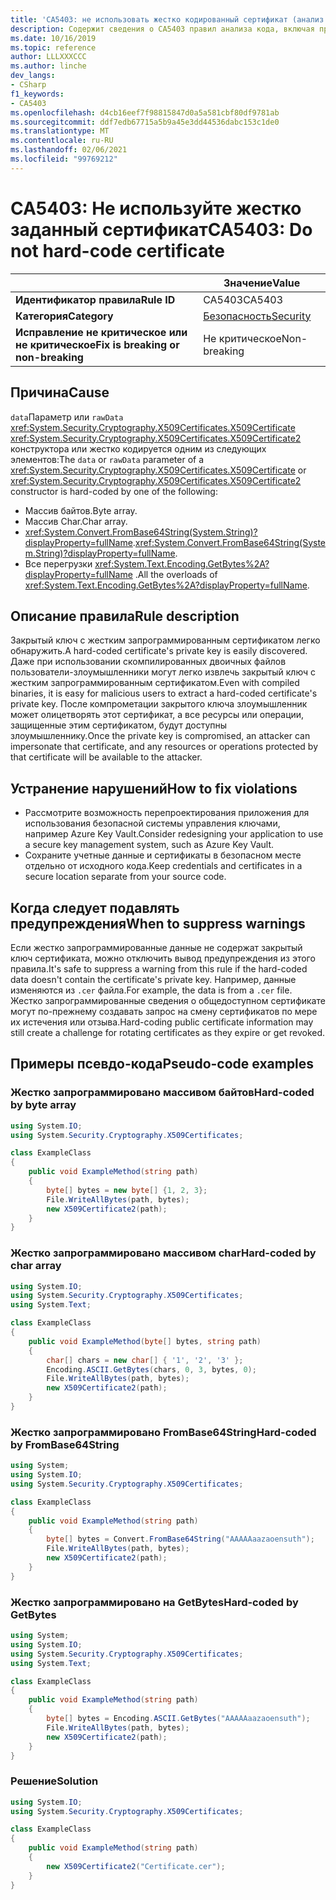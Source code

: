 ```yaml
---
title: 'CA5403: не использовать жестко кодированный сертификат (анализ кода)'
description: Содержит сведения о CA5403 правил анализа кода, включая причины, способы устранения нарушений и время их подавления.
ms.date: 10/16/2019
ms.topic: reference
author: LLLXXXCCC
ms.author: linche
dev_langs:
- CSharp
f1_keywords:
- CA5403
ms.openlocfilehash: d4cb16eef7f98815847d0a5a581cbf80df9781ab
ms.sourcegitcommit: ddf7edb67715a5b9a45e3dd44536dabc153c1de0
ms.translationtype: MT
ms.contentlocale: ru-RU
ms.lasthandoff: 02/06/2021
ms.locfileid: "99769212"
---
```

# <a name="ca5403-do-not-hard-code-certificate"></a><span data-ttu-id="884c0-103">CA5403: Не используйте жестко заданный сертификат</span><span class="sxs-lookup"><span data-stu-id="884c0-103">CA5403: Do not hard-code certificate</span></span>

| | <span data-ttu-id="884c0-104">Значение</span><span class="sxs-lookup"><span data-stu-id="884c0-104">Value</span></span> |
|-|-|
| <span data-ttu-id="884c0-105">**Идентификатор правила**</span><span class="sxs-lookup"><span data-stu-id="884c0-105">**Rule ID**</span></span> |<span data-ttu-id="884c0-106">CA5403</span><span class="sxs-lookup"><span data-stu-id="884c0-106">CA5403</span></span>|
| <span data-ttu-id="884c0-107">**Категория**</span><span class="sxs-lookup"><span data-stu-id="884c0-107">**Category**</span></span> |[<span data-ttu-id="884c0-108">Безопасность</span><span class="sxs-lookup"><span data-stu-id="884c0-108">Security</span></span>](security-warnings.md)|
| <span data-ttu-id="884c0-109">**Исправление не критическое или не критическое**</span><span class="sxs-lookup"><span data-stu-id="884c0-109">**Fix is breaking or non-breaking**</span></span> |<span data-ttu-id="884c0-110">Не критическое</span><span class="sxs-lookup"><span data-stu-id="884c0-110">Non-breaking</span></span>|

## <a name="cause"></a><span data-ttu-id="884c0-111">Причина</span><span class="sxs-lookup"><span data-stu-id="884c0-111">Cause</span></span>

<span data-ttu-id="884c0-112">`data`Параметр или `rawData` <xref:System.Security.Cryptography.X509Certificates.X509Certificate> <xref:System.Security.Cryptography.X509Certificates.X509Certificate2> конструктора или жестко кодируется одним из следующих элементов:</span><span class="sxs-lookup"><span data-stu-id="884c0-112">The `data` or `rawData` parameter of a <xref:System.Security.Cryptography.X509Certificates.X509Certificate> or <xref:System.Security.Cryptography.X509Certificates.X509Certificate2> constructor is hard-coded by one of the following:</span></span>

- <span data-ttu-id="884c0-113">Массив байтов.</span><span class="sxs-lookup"><span data-stu-id="884c0-113">Byte array.</span></span>
- <span data-ttu-id="884c0-114">Массив Char.</span><span class="sxs-lookup"><span data-stu-id="884c0-114">Char array.</span></span>
- <span data-ttu-id="884c0-115"><xref:System.Convert.FromBase64String(System.String)?displayProperty=fullName>.</span><span class="sxs-lookup"><span data-stu-id="884c0-115"><xref:System.Convert.FromBase64String(System.String)?displayProperty=fullName>.</span></span>
- <span data-ttu-id="884c0-116">Все перегрузки <xref:System.Text.Encoding.GetBytes%2A?displayProperty=fullName> .</span><span class="sxs-lookup"><span data-stu-id="884c0-116">All the overloads of <xref:System.Text.Encoding.GetBytes%2A?displayProperty=fullName>.</span></span>

## <a name="rule-description"></a><span data-ttu-id="884c0-117">Описание правила</span><span class="sxs-lookup"><span data-stu-id="884c0-117">Rule description</span></span>

<span data-ttu-id="884c0-118">Закрытый ключ с жестким запрограммированным сертификатом легко обнаружить.</span><span class="sxs-lookup"><span data-stu-id="884c0-118">A hard-coded certificate's private key is easily discovered.</span></span> <span data-ttu-id="884c0-119">Даже при использовании скомпилированных двоичных файлов пользователи-злоумышленники могут легко извлечь закрытый ключ с жестким запрограммированным сертификатом.</span><span class="sxs-lookup"><span data-stu-id="884c0-119">Even with compiled binaries, it is easy for malicious users to extract a hard-coded certificate's private key.</span></span> <span data-ttu-id="884c0-120">После компрометации закрытого ключа злоумышленник может олицетворять этот сертификат, а все ресурсы или операции, защищенные этим сертификатом, будут доступны злоумышленнику.</span><span class="sxs-lookup"><span data-stu-id="884c0-120">Once the private key is compromised, an attacker can impersonate that certificate, and any resources or operations protected by that certificate will be available to the attacker.</span></span>

## <a name="how-to-fix-violations"></a><span data-ttu-id="884c0-121">Устранение нарушений</span><span class="sxs-lookup"><span data-stu-id="884c0-121">How to fix violations</span></span>

- <span data-ttu-id="884c0-122">Рассмотрите возможность перепроектирования приложения для использования безопасной системы управления ключами, например Azure Key Vault.</span><span class="sxs-lookup"><span data-stu-id="884c0-122">Consider redesigning your application to use a secure key management system, such as Azure Key Vault.</span></span>
- <span data-ttu-id="884c0-123">Сохраните учетные данные и сертификаты в безопасном месте отдельно от исходного кода.</span><span class="sxs-lookup"><span data-stu-id="884c0-123">Keep credentials and certificates in a secure location separate from your source code.</span></span>

## <a name="when-to-suppress-warnings"></a><span data-ttu-id="884c0-124">Когда следует подавлять предупреждения</span><span class="sxs-lookup"><span data-stu-id="884c0-124">When to suppress warnings</span></span>

<span data-ttu-id="884c0-125">Если жестко запрограммированные данные не содержат закрытый ключ сертификата, можно отключить вывод предупреждения из этого правила.</span><span class="sxs-lookup"><span data-stu-id="884c0-125">It's safe to suppress a warning from this rule if the hard-coded data doesn't contain the certificate's private key.</span></span> <span data-ttu-id="884c0-126">Например, данные изменяются из `.cer` файла.</span><span class="sxs-lookup"><span data-stu-id="884c0-126">For example, the data is from a `.cer` file.</span></span> <span data-ttu-id="884c0-127">Жестко запрограммированные сведения о общедоступном сертификате могут по-прежнему создавать запрос на смену сертификатов по мере их истечения или отзыва.</span><span class="sxs-lookup"><span data-stu-id="884c0-127">Hard-coding public certificate information may still create a challenge for rotating certificates as they expire or get revoked.</span></span>

## <a name="pseudo-code-examples"></a><span data-ttu-id="884c0-128">Примеры псевдо-кода</span><span class="sxs-lookup"><span data-stu-id="884c0-128">Pseudo-code examples</span></span>

### <a name="hard-coded-by-byte-array"></a><span data-ttu-id="884c0-129">Жестко запрограммировано массивом байтов</span><span class="sxs-lookup"><span data-stu-id="884c0-129">Hard-coded by byte array</span></span>

```csharp
using System.IO;
using System.Security.Cryptography.X509Certificates;

class ExampleClass
{
    public void ExampleMethod(string path)
    {
        byte[] bytes = new byte[] {1, 2, 3};
        File.WriteAllBytes(path, bytes);
        new X509Certificate2(path);
    }
}
```

### <a name="hard-coded-by-char-array"></a><span data-ttu-id="884c0-130">Жестко запрограммировано массивом char</span><span class="sxs-lookup"><span data-stu-id="884c0-130">Hard-coded by char array</span></span>

```csharp
using System.IO;
using System.Security.Cryptography.X509Certificates;
using System.Text;

class ExampleClass
{
    public void ExampleMethod(byte[] bytes, string path)
    {
        char[] chars = new char[] { '1', '2', '3' };
        Encoding.ASCII.GetBytes(chars, 0, 3, bytes, 0);
        File.WriteAllBytes(path, bytes);
        new X509Certificate2(path);
    }
}
```

### <a name="hard-coded-by-frombase64string"></a><span data-ttu-id="884c0-131">Жестко запрограммировано FromBase64String</span><span class="sxs-lookup"><span data-stu-id="884c0-131">Hard-coded by FromBase64String</span></span>

```csharp
using System;
using System.IO;
using System.Security.Cryptography.X509Certificates;

class ExampleClass
{
    public void ExampleMethod(string path)
    {
        byte[] bytes = Convert.FromBase64String("AAAAAaazaoensuth");
        File.WriteAllBytes(path, bytes);
        new X509Certificate2(path);
    }
}
```

### <a name="hard-coded-by-getbytes"></a><span data-ttu-id="884c0-132">Жестко запрограммировано на GetBytes</span><span class="sxs-lookup"><span data-stu-id="884c0-132">Hard-coded by GetBytes</span></span>

```csharp
using System;
using System.IO;
using System.Security.Cryptography.X509Certificates;
using System.Text;

class ExampleClass
{
    public void ExampleMethod(string path)
    {
        byte[] bytes = Encoding.ASCII.GetBytes("AAAAAaazaoensuth");
        File.WriteAllBytes(path, bytes);
        new X509Certificate2(path);
    }
}
```

### <a name="solution"></a><span data-ttu-id="884c0-133">Решение</span><span class="sxs-lookup"><span data-stu-id="884c0-133">Solution</span></span>

```csharp
using System.IO;
using System.Security.Cryptography.X509Certificates;

class ExampleClass
{
    public void ExampleMethod(string path)
    {
        new X509Certificate2("Certificate.cer");
    }
}
```
